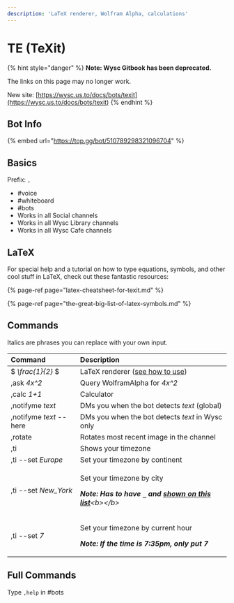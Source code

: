 ```yaml
---
description: 'LaTeX renderer, Wolfram Alpha, calculations'
---
```


# TE \(TeXit\)

{% hint style="danger" %}
**Note: Wysc Gitbook has been deprecated.**

The links on this page may no longer work.

New site: [https://wysc.us.to/docs/bots/texit](https://wysc.us.to/docs/bots/texit)
{% endhint %}

## Bot Info

{% embed url="https://top.gg/bot/510789298321096704" %}

## Basics

Prefix: `,`

* \#voice
* \#whiteboard
* \#bots
* Works in all Social channels
* Works in all Wysc Library channels
* Works in all Wysc Cafe channels

## LaTeX

For special help and a tutorial on how to type equations, symbols, and other cool stuff in LaTeX, check out these fantastic resources:

{% page-ref page="latex-cheatsheet-for-texit.md" %}

{% page-ref page="the-great-big-list-of-latex-symbols.md" %}

## Commands

Italics are phrases you can replace with your own input.

<table>
  <thead>
    <tr>
      <th style="text-align:left">Command</th>
      <th style="text-align:left">Description</th>
    </tr>
  </thead>
  <tbody>
    <tr>
      <td style="text-align:left">$ <em>\frac{1}{2} </em>$</td>
      <td style="text-align:left">LaTeX renderer (<a href="latex-cheatsheet-for-texit.md">see how to use</a>)</td>
    </tr>
    <tr>
      <td style="text-align:left">,ask <em>4x^2</em>
      </td>
      <td style="text-align:left">Query WolframAlpha for <em>4x^2</em>
      </td>
    </tr>
    <tr>
      <td style="text-align:left">,calc <em>1+1</em>
      </td>
      <td style="text-align:left">Calculator</td>
    </tr>
    <tr>
      <td style="text-align:left">,notifyme <em>text</em>
      </td>
      <td style="text-align:left">DMs you when the bot detects <em>text</em> (global)</td>
    </tr>
    <tr>
      <td style="text-align:left">,notifyme <em>text</em> --here</td>
      <td style="text-align:left">DMs you when the bot detects <em>text</em> in Wysc only</td>
    </tr>
    <tr>
      <td style="text-align:left">,rotate</td>
      <td style="text-align:left">Rotates most recent image in the channel</td>
    </tr>
    <tr>
      <td style="text-align:left">,ti</td>
      <td style="text-align:left">Shows your timezone</td>
    </tr>
    <tr>
      <td style="text-align:left">,ti --set <em>Europe</em>
      </td>
      <td style="text-align:left">Set your timezone by continent</td>
    </tr>
    <tr>
      <td style="text-align:left">,ti --set <em>New_York</em>
      </td>
      <td style="text-align:left">
        <p>Set your timezone by city</p>
        <p><em><b>Note: Has to have <code>_</code> and </b></em><a href="https://en.wikipedia.org/wiki/List_of_tz_database_time_zones#List"><em><b>shown on this list</b></em></a><em>&lt;b&gt;&lt;/b&gt;</em>
        </p>
      </td>
    </tr>
    <tr>
      <td style="text-align:left">,ti --set <em>7</em>
      </td>
      <td style="text-align:left">
        <p>Set your timezone by current hour</p>
        <p><em><b>Note: If the time is 7:35pm, only put 7</b></em>
        </p>
      </td>
    </tr>
  </tbody>
</table>



## Full Commands

Type `,help` in \#bots



